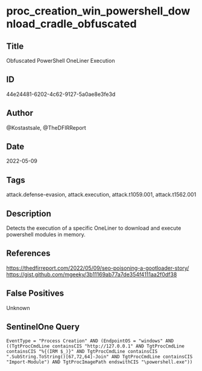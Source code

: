 # proc_creation_win_powershell_download_cradle_obfuscated

## Title
Obfuscated PowerShell OneLiner Execution

## ID
44e24481-6202-4c62-9127-5a0ae8e3fe3d

## Author
@Kostastsale, @TheDFIRReport

## Date
2022-05-09

## Tags
attack.defense-evasion, attack.execution, attack.t1059.001, attack.t1562.001

## Description
Detects the execution of a specific OneLiner to download and execute powershell modules in memory.

## References
https://thedfirreport.com/2022/05/09/seo-poisoning-a-gootloader-story/
https://gist.github.com/mgeeky/3b11169ab77a7de354f4111aa2f0df38

## False Positives
Unknown

## SentinelOne Query
```
EventType = "Process Creation" AND (EndpointOS = "windows" AND ((TgtProcCmdLine containsCIS "http://127.0.0.1" AND TgtProcCmdLine containsCIS "%{(IRM $_)}" AND TgtProcCmdLine containsCIS ".SubString.ToString()[67,72,64]-Join" AND TgtProcCmdLine containsCIS "Import-Module") AND TgtProcImagePath endswithCIS "\powershell.exe"))

```